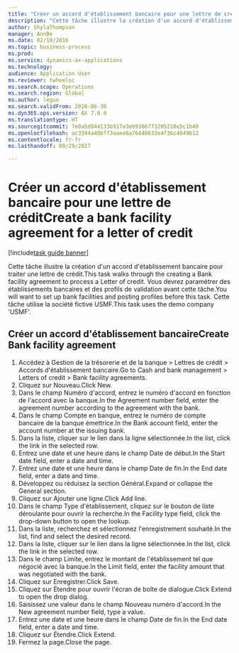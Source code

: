 ```yaml
--- 
title: "Créer un accord d'établissement bancaire pour une lettre de crédit"
description: "Cette tâche illustre la création d'un accord d'établissement bancaire pour traiter une lettre de crédit."
author: ShylaThompson
manager: AnnBe
ms.date: 02/10/2016
ms.topic: business-process
ms.prod: 
ms.service: dynamics-ax-applications
ms.technology: 
audience: Application User
ms.reviewer: twheeloc
ms.search.scope: Operations
ms.search.region: Global
ms.author: leguo
ms.search.validFrom: 2016-06-30
ms.dyn365.ops.version: AX 7.0.0
ms.translationtype: HT
ms.sourcegitcommit: 7e0a5d044133b917a3eb9386773205218e5c1b40
ms.openlocfilehash: ac3394a40bff3aaee6a76448633e4f36c4049612
ms.contentlocale: fr-fr
ms.lasthandoff: 09/29/2017

---
```

# <a name="create-a-bank-facility-agreement-for-a-letter-of-credit"></a><span data-ttu-id="75157-103">Créer un accord d'établissement bancaire pour une lettre de crédit</span><span class="sxs-lookup"><span data-stu-id="75157-103">Create a bank facility agreement for a letter of credit</span></span>

[!include[task guide banner](../../includes/task-guide-banner.md)]

<span data-ttu-id="75157-104">Cette tâche illustre la création d'un accord d'établissement bancaire pour traiter une lettre de crédit.</span><span class="sxs-lookup"><span data-stu-id="75157-104">This task walks through the creating a Bank facility agreement to process a Letter of credit.</span></span> <span data-ttu-id="75157-105">Vous devrez paramétrer des établissements bancaires et des profils de validation avant cette tâche.</span><span class="sxs-lookup"><span data-stu-id="75157-105">You will want to set up bank facilities and posting profiles before this task.</span></span>  <span data-ttu-id="75157-106">Cette tâche utilise la société fictive USMF.</span><span class="sxs-lookup"><span data-stu-id="75157-106">This task uses the demo company 'USMF'.</span></span>  


## <a name="create-bank-facility-agreement"></a><span data-ttu-id="75157-107">Créer un accord d'établissement bancaire</span><span class="sxs-lookup"><span data-stu-id="75157-107">Create Bank facility agreement</span></span>
1. <span data-ttu-id="75157-108">Accédez à Gestion de la trésorerie et de la banque > Lettres de crédit > Accords d'établissement bancaire.</span><span class="sxs-lookup"><span data-stu-id="75157-108">Go to Cash and bank management > Letters of credit > Bank facility agreements.</span></span>
2. <span data-ttu-id="75157-109">Cliquez sur Nouveau.</span><span class="sxs-lookup"><span data-stu-id="75157-109">Click New.</span></span>
3. <span data-ttu-id="75157-110">Dans le champ Numéro d'accord, entrez le numéro d'accord en fonction de l'accord avec la banque.</span><span class="sxs-lookup"><span data-stu-id="75157-110">In the Agreement number field, enter the agreement number according to the agreement with the bank.</span></span>
4. <span data-ttu-id="75157-111">Dans le champ Compte en banque, entrez le numéro de compte bancaire de la banque émettrice.</span><span class="sxs-lookup"><span data-stu-id="75157-111">In the Bank account field, enter the account number at the issuing bank.</span></span>
5. <span data-ttu-id="75157-112">Dans la liste, cliquer sur le lien dans la ligne sélectionnée.</span><span class="sxs-lookup"><span data-stu-id="75157-112">In the list, click the link in the selected row.</span></span>
6. <span data-ttu-id="75157-113">Entrez une date et une heure dans le champ Date de début.</span><span class="sxs-lookup"><span data-stu-id="75157-113">In the Start date field, enter a date and time.</span></span>
7. <span data-ttu-id="75157-114">Entrez une date et une heure dans le champ Date de fin.</span><span class="sxs-lookup"><span data-stu-id="75157-114">In the End date field, enter a date and time.</span></span>
8. <span data-ttu-id="75157-115">Développez ou réduisez la section Général.</span><span class="sxs-lookup"><span data-stu-id="75157-115">Expand or collapse the General section.</span></span>
9. <span data-ttu-id="75157-116">Cliquez sur Ajouter une ligne.</span><span class="sxs-lookup"><span data-stu-id="75157-116">Click Add line.</span></span>
10. <span data-ttu-id="75157-117">Dans le champ Type d'établissement, cliquez sur le bouton de liste déroulante pour ouvrir la recherche.</span><span class="sxs-lookup"><span data-stu-id="75157-117">In the Facility type field, click the drop-down button to open the lookup.</span></span>
11. <span data-ttu-id="75157-118">Dans la liste, recherchez et sélectionnez l'enregistrement souhaité.</span><span class="sxs-lookup"><span data-stu-id="75157-118">In the list, find and select the desired record.</span></span>
12. <span data-ttu-id="75157-119">Dans la liste, cliquer sur le lien dans la ligne sélectionnée.</span><span class="sxs-lookup"><span data-stu-id="75157-119">In the list, click the link in the selected row.</span></span>
13. <span data-ttu-id="75157-120">Dans le champ Limite, entrez le montant de l'établissement tel que négocié avec la banque.</span><span class="sxs-lookup"><span data-stu-id="75157-120">In the Limit field, enter the facility amount that was negotiated with the bank.</span></span>
14. <span data-ttu-id="75157-121">Cliquez sur Enregistrer.</span><span class="sxs-lookup"><span data-stu-id="75157-121">Click Save.</span></span>
15. <span data-ttu-id="75157-122">Cliquez sur Étendre pour ouvrir l'écran de boîte de dialogue.</span><span class="sxs-lookup"><span data-stu-id="75157-122">Click Extend to open the drop dialog.</span></span>
16. <span data-ttu-id="75157-123">Saisissez une valeur dans le champ Nouveau numéro d'accord.</span><span class="sxs-lookup"><span data-stu-id="75157-123">In the New agreement number field, type a value.</span></span>
17. <span data-ttu-id="75157-124">Entrez une date et une heure dans le champ Date de fin.</span><span class="sxs-lookup"><span data-stu-id="75157-124">In the End date field, enter a date and time.</span></span>
18. <span data-ttu-id="75157-125">Cliquez sur Étendre.</span><span class="sxs-lookup"><span data-stu-id="75157-125">Click Extend.</span></span>
19. <span data-ttu-id="75157-126">Fermez la page.</span><span class="sxs-lookup"><span data-stu-id="75157-126">Close the page.</span></span>


